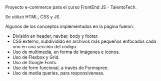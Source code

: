 Proyecto e-commerce para el curso FrontEnd JS - TalentoTech.

Se utilizó HTML, CSS y JS.

Algunos de los conceptos implementados en la página fueron:
- División en header, navbar, body y footer.
- CSS externo, subdividido en archivos más pequeños enfocados cada uno en una sección del código.
- Uso de multimedia, en forma de imágenes e íconos.
- Uso de Flexbox y Grid.
- Uso de Google Fonts.
- Uso de form funcional, a través de Formspree.
- Uso de media queries, para responsiveness.
